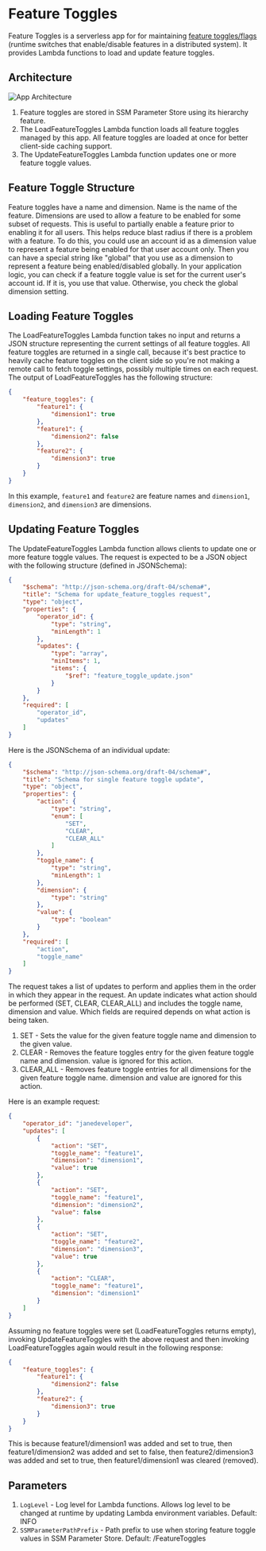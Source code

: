 # Feature Toggles

Feature Toggles is a serverless app for for maintaining [feature toggles/flags](https://martinfowler.com/articles/feature-toggles.html) (runtime switches that enable/disable features in a distributed system). It provides Lambda functions to load and update feature toggles.

## Architecture

![App Architecture](https://github.com/jlhood/serverless-app-ideas/raw/master/design/images/feature-toggles-architecture.png)

1. Feature toggles are stored in SSM Parameter Store using its hierarchy feature.
1. The LoadFeatureToggles Lambda function loads all feature toggles managed by this app. All feature toggles are loaded at once for better client-side caching support.
1. The UpdateFeatureToggles Lambda function updates one or more feature toggle values.

## Feature Toggle Structure

Feature toggles have a name and dimension. Name is the name of the feature. Dimensions are used to allow a feature to be enabled for some subset of requests. This is useful to partially enable a feature prior to enabling it for all users. This helps reduce blast radius if there is a problem with a feature. To do this, you could use an account id as a dimension value to represent a feature being enabled for that user account only. Then you can have a special string like "global" that you use as a dimension to represent a feature being enabled/disabled globally. In your application logic, you can check if a feature toggle value is set for the current user's account id. If it is, you use that value. Otherwise, you check the global dimension setting.

## Loading Feature Toggles

The LoadFeatureToggles Lambda function takes no input and returns a JSON structure representing the current settings of all feature toggles. All feature toggles are returned in a single call, because it's best practice to heavily cache feature toggles on the client side so you're not making a remote call to fetch toggle settings, possibly multiple times on each request. The output of LoadFeatureToggles has the following structure:

```json
{
    "feature_toggles": {
        "feature1": {
            "dimension1": true
        },
        "feature1": {
            "dimension2": false
        },
        "feature2": {
            "dimension3": true
        }
    }
}
```

In this example, `feature1` and `feature2` are feature names and `dimension1`, `dimension2`, and `dimension3` are dimensions.

## Updating Feature Toggles

The UpdateFeatureToggles Lambda function allows clients to update one or more feature toggle values. The request is expected to be a JSON object with the following structure (defined in JSONSchema):

```json
{
    "$schema": "http://json-schema.org/draft-04/schema#",
    "title": "Schema for update_feature_toggles request",
    "type": "object",
    "properties": {
        "operator_id": {
            "type": "string",
            "minLength": 1
        },
        "updates": {
            "type": "array",
            "minItems": 1,
            "items": {
                "$ref": "feature_toggle_update.json"
            }
        }
    },
    "required": [
        "operator_id",
        "updates"
    ]
}
```

Here is the JSONSchema of an individual update:

```json
{
    "$schema": "http://json-schema.org/draft-04/schema#",
    "title": "Schema for single feature toggle update",
    "type": "object",
    "properties": {
        "action": {
            "type": "string",
            "enum": [
                "SET",
                "CLEAR",
                "CLEAR_ALL"
            ]
        },
        "toggle_name": {
            "type": "string",
            "minLength": 1
        },
        "dimension": {
            "type": "string"
        },
        "value": {
            "type": "boolean"
        }
    },
    "required": [
        "action",
        "toggle_name"
    ]
}
```

The request takes a list of updates to perform and applies them in the order in which they appear in the request. An update indicates what action should be performed (SET, CLEAR, CLEAR_ALL) and includes the toggle name, dimension and value. Which fields are required depends on what action is being taken.

1. SET - Sets the value for the given feature toggle name and dimension to the given value.
1. CLEAR - Removes the feature toggles entry for the given feature toggle name and dimension. value is ignored for this action.
1. CLEAR_ALL - Removes feature toggle entries for all dimensions for the given feature toggle name. dimension and value are ignored for this action.

Here is an example request:

```json
{
    "operator_id": "janedeveloper",
    "updates": [
        {
            "action": "SET",
            "toggle_name": "feature1",
            "dimension": "dimension1",
            "value": true
        },
        {
            "action": "SET",
            "toggle_name": "feature1",
            "dimension": "dimension2",
            "value": false
        },
        {
            "action": "SET",
            "toggle_name": "feature2",
            "dimension": "dimension3",
            "value": true
        },
        {
            "action": "CLEAR",
            "toggle_name": "feature1",
            "dimension": "dimension1"
        }
    ]
}
```

Assuming no feature toggles were set (LoadFeatureToggles returns empty), invoking UpdateFeatureToggles with the above request and then invoking LoadFeatureToggles again would result in the following response:

```json
{
    "feature_toggles": {
        "feature1": {
            "dimension2": false
        },
        "feature2": {
            "dimension3": true
        }
    }
}
```

This is because feature1/dimension1 was added and set to true, then feature1/dimension2 was added and set to false, then feature2/dimension3 was added and set to true, then feature1/dimension1 was cleared (removed).

## Parameters

1. `LogLevel` - Log level for Lambda functions. Allows log level to be changed at runtime by updating Lambda environment variables. Default: INFO
1. `SSMParameterPathPrefix` - Path prefix to use when storing feature toggle values in SSM Parameter Store. Default: /FeatureToggles

